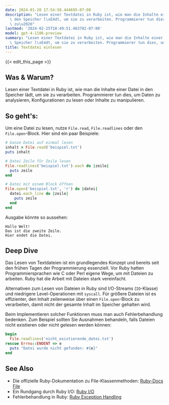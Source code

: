 ```yaml
---
date: 2024-01-20 17:54:58.444695-07:00
description: "Lesen einer Textdatei in Ruby ist, wie man die Inhalte einer Datei in\
  \ den Speicher l\xE4dt, um sie zu verarbeiten. Programmierer tun dies, um Daten\
  \ zu\u2026"
lastmod: '2024-02-25T18:49:51.463782-07:00'
model: gpt-4-1106-preview
summary: "Lesen einer Textdatei in Ruby ist, wie man die Inhalte einer Datei in den\
  \ Speicher l\xE4dt, um sie zu verarbeiten. Programmierer tun dies, um Daten zu\u2026"
title: Textdatei einlesen
---
```


{{< edit_this_page >}}

## Was & Warum?

Lesen einer Textdatei in Ruby ist, wie man die Inhalte einer Datei in den Speicher lädt, um sie zu verarbeiten. Programmierer tun dies, um Daten zu analysieren, Konfigurationen zu lesen oder Inhalte zu manipulieren.

## So geht's:

Um eine Datei zu lesen, nutze `File.read`, `File.readlines` oder den `File.open`-Block. Hier sind ein paar Beispiele:

```Ruby
# Ganze Datei auf einmal lesen
inhalt = File.read('beispiel.txt')
puts inhalt

# Datei Zeile für Zeile lesen
File.readlines('beispiel.txt').each do |zeile|
  puts zeile
end

# Datei mit einem Block öffnen
File.open('beispiel.txt', 'r') do |datei|
  datei.each_line do |zeile|
    puts zeile
  end
end
```

Ausgabe könnte so aussehen:

```
Hallo Welt!
Das ist die zweite Zeile.
Hier endet die Datei.
```

## Deep Dive

Das Lesen von Textdateien ist ein grundlegendes Konzept und bereits seit den frühen Tagen der Programmierung essenziell. Vor Ruby hatten Programmiersprachen wie C oder Perl eigene Wege, um mit Dateien zu arbeiten. Ruby hat die Arbeit mit Dateien stark vereinfacht.

Alternativen zum Lesen von Dateien in Ruby sind I/O-Streams (`IO`-Klasse) und niedrigere Level-Operationen mit `syscall`. Für größere Dateien ist es effizienter, den Inhalt zeilenweise über einen `File.open`-Block zu verarbeiten, damit nicht der gesamte Inhalt im Speicher gehalten wird.

Beim Implementieren solcher Funktionen muss man auch Fehlerbehandlung bedenken. Zum Beispiel sollten Sie Ausnahmen behandeln, falls Dateien nicht existieren oder nicht gelesen werden können:

```Ruby
begin
  File.readlines('nicht_existierende_datei.txt')
rescue Errno::ENOENT => e
  puts "Datei wurde nicht gefunden: #{e}"
end
```

## See Also

- Die offizielle Ruby-Dokumentation zu File-Klassenmethoden: [Ruby-Docs File](https://ruby-doc.org/core/File.html)
- Ein Rundgang durch Ruby I/O: [Ruby I/O](https://www.tutorialspoint.com/ruby/ruby_input_output.htm)
- Fehlerbehandlung in Ruby: [Ruby Exception Handling](https://ruby-doc.org/core-2.5.1/Exception.html)
